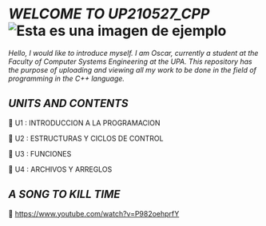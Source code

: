  #  *WELCOME TO UP210527_CPP* ![Esta es una imagen de ejemplo](https://encrypted-tbn0.gstatic.com/images?q=tbn:ANd9GcTgYySyiGT1t76mBxR43j0Zk-9x9GLDilb43Vc_I1se&s) 
_Hello, I would like to introduce myself. I am Oscar, currently a student at the Faculty of Computer Systems Engineering at the UPA. This repository has the purpose of uploading and viewing all my work to be done in the field of programming in the C++ language._
## *UNITS AND CONTENTS*

📂&nbsp;U1 : INTRODUCCION A LA PROGRAMACION

📂&nbsp;U2 : ESTRUCTURAS Y CICLOS DE CONTROL

📂&nbsp;U3 : FUNCIONES

📂&nbsp;U4 : ARCHIVOS Y ARREGLOS 

## *A SONG TO KILL TIME*
🍑 https://www.youtube.com/watch?v=P982oehprfY
